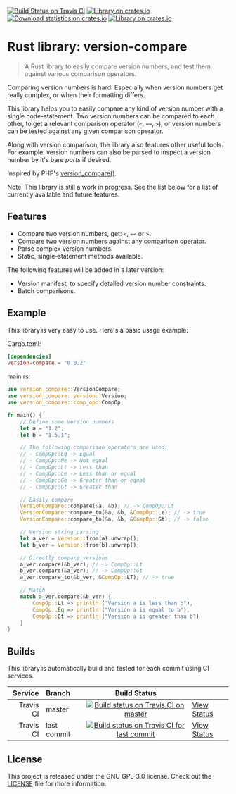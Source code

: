[![Build Status on Travis CI](https://travis-ci.org/timvisee/version-compare.svg?branch=master)](https://travis-ci.org/timvisee/version-compare)
[![Library on crates.io](https://img.shields.io/crates/v/version-compare.svg)](https://crates.io/crates/version-compare)
[![Download statistics on crates.io](https://img.shields.io/crates/d/version-compare.svg)](https://crates.io/crates/version-compare)
[![Library on crates.io](https://img.shields.io/crates/l/version-compare.svg)](https://crates.io/crates/version-compare)

# Rust library: version-compare
> A Rust library to easily compare version numbers, and test them against various comparison operators.

Comparing version numbers is hard. Especially when version numbers get really complex,
or when their formatting differs. 

This library helps you to easily compare any kind of version number with a single code-statement.
Two version numbers can be compared to each other, to get a relevant comparison operator (`<`, `==`, `>`),
or version numbers can be tested against any given comparison operator.

Along with version comparison, the library also features other useful tools.  
For example: version numbers can also be parsed to inspect a version number by it's bare _parts_ if desired.

Inspired by PHP's [version_compare()](http://php.net/manual/en/function.version-compare.php).

Note: This library is still a work in progress.
See the list below for a list of currently available and future features.

## Features
* Compare two version numbers, get: `<`, `==` or `>`.
* Compare two version numbers against any comparison operator.
* Parse complex version numbers.
* Static, single-statement methods available.

The following features will be added in a later version:
* Version manifest, to specify detailed version number constraints.
* Batch comparisons.

## Example
This library is very easy to use. Here's a basic usage example:

Cargo.toml:
```toml
[dependencies]
version-compare = "0.0.2"
```

main.rs:
```rust
use version_compare::VersionCompare;
use version_compare::version::Version;
use version_compare::comp_op::CompOp;

fn main() {
    // Define some version numbers
    let a = "1.2";
    let b = "1.5.1";

    // The following comparison operators are used:
    // - CompOp::Eq -> Equal
    // - CompOp::Ne -> Not equal
    // - CompOp::Lt -> Less than
    // - CompOp::Le -> Less than or equal
    // - CompOp::Ge -> Greater than or equal
    // - CompOp::Gt -> Greater than

    // Easily compare
    VersionCompare::compare(&a, &b); // -> CompOp::Lt
    VersionCompare::compare_to(&a, &b, &CompOp::Le); // -> true
    VersionCompare::compare_to(&a, &b, &CompOp::Gt); // -> false

    // Version string parsing
    let a_ver = Version::from(a).unwrap();
    let b_ver = Version::from(b).unwrap();

    // Directly compare versions
    a_ver.compare(&b_ver); // -> CompOp::Lt
    b_ver.compare(&a_ver); // -> CompOp::Gt
    a_ver.compare_to(&b_ver, &CompOp::LT); // -> true

    // Match
    match a_ver.compare(&b_ver) {
        CompOp::Lt => println!("Version a is less than b"),
        CompOp::Eq => println!("Version a is equal to b"),
        CompOp::Gt => println!("Version a is greater than b")
    }
}
```

## Builds
This library is automatically build and tested for each commit using CI services.

|Service|Branch|Build Status| |
|---:|:---|:---:|:---|
|Travis CI|master|[![Build status on Travis CI on master](https://travis-ci.org/timvisee/version-compare.svg?branch=master)](https://travis-ci.org/timvisee/version-compare)|[View Status](https://travis-ci.org/timvisee/version-compare)|
|Travis CI|last commit|[![Build status on Travis CI for last commit](https://travis-ci.org/timvisee/version-compare.svg)](https://travis-ci.org/timvisee/version-compare)|[View Status](https://travis-ci.org/timvisee/version-compare)|

## License
This project is released under the GNU GPL-3.0 license. Check out the [LICENSE](LICENSE) file for more information.